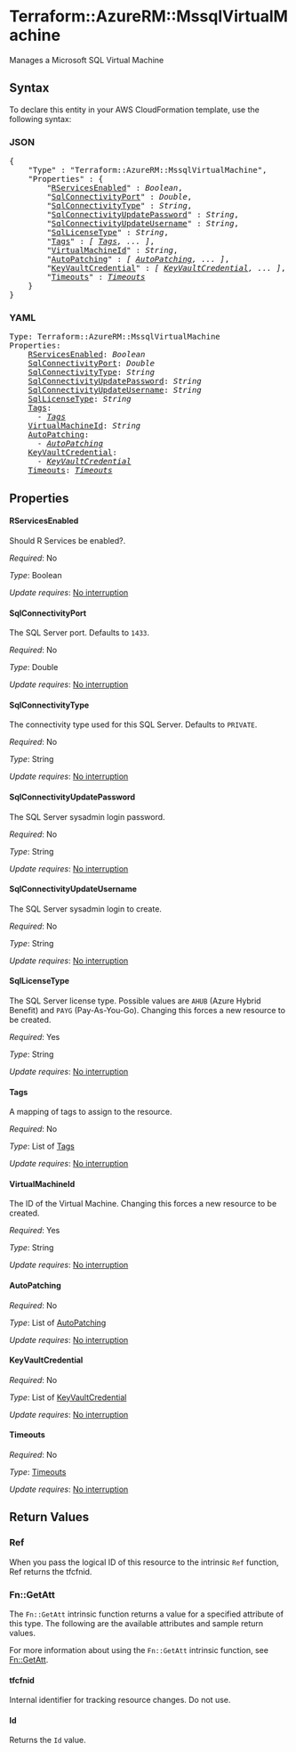 # Terraform::AzureRM::MssqlVirtualMachine

Manages a Microsoft SQL Virtual Machine

## Syntax

To declare this entity in your AWS CloudFormation template, use the following syntax:

### JSON

<pre>
{
    "Type" : "Terraform::AzureRM::MssqlVirtualMachine",
    "Properties" : {
        "<a href="#rservicesenabled" title="RServicesEnabled">RServicesEnabled</a>" : <i>Boolean</i>,
        "<a href="#sqlconnectivityport" title="SqlConnectivityPort">SqlConnectivityPort</a>" : <i>Double</i>,
        "<a href="#sqlconnectivitytype" title="SqlConnectivityType">SqlConnectivityType</a>" : <i>String</i>,
        "<a href="#sqlconnectivityupdatepassword" title="SqlConnectivityUpdatePassword">SqlConnectivityUpdatePassword</a>" : <i>String</i>,
        "<a href="#sqlconnectivityupdateusername" title="SqlConnectivityUpdateUsername">SqlConnectivityUpdateUsername</a>" : <i>String</i>,
        "<a href="#sqllicensetype" title="SqlLicenseType">SqlLicenseType</a>" : <i>String</i>,
        "<a href="#tags" title="Tags">Tags</a>" : <i>[ <a href="tags.md">Tags</a>, ... ]</i>,
        "<a href="#virtualmachineid" title="VirtualMachineId">VirtualMachineId</a>" : <i>String</i>,
        "<a href="#autopatching" title="AutoPatching">AutoPatching</a>" : <i>[ <a href="autopatching.md">AutoPatching</a>, ... ]</i>,
        "<a href="#keyvaultcredential" title="KeyVaultCredential">KeyVaultCredential</a>" : <i>[ <a href="keyvaultcredential.md">KeyVaultCredential</a>, ... ]</i>,
        "<a href="#timeouts" title="Timeouts">Timeouts</a>" : <i><a href="timeouts.md">Timeouts</a></i>
    }
}
</pre>

### YAML

<pre>
Type: Terraform::AzureRM::MssqlVirtualMachine
Properties:
    <a href="#rservicesenabled" title="RServicesEnabled">RServicesEnabled</a>: <i>Boolean</i>
    <a href="#sqlconnectivityport" title="SqlConnectivityPort">SqlConnectivityPort</a>: <i>Double</i>
    <a href="#sqlconnectivitytype" title="SqlConnectivityType">SqlConnectivityType</a>: <i>String</i>
    <a href="#sqlconnectivityupdatepassword" title="SqlConnectivityUpdatePassword">SqlConnectivityUpdatePassword</a>: <i>String</i>
    <a href="#sqlconnectivityupdateusername" title="SqlConnectivityUpdateUsername">SqlConnectivityUpdateUsername</a>: <i>String</i>
    <a href="#sqllicensetype" title="SqlLicenseType">SqlLicenseType</a>: <i>String</i>
    <a href="#tags" title="Tags">Tags</a>: <i>
      - <a href="tags.md">Tags</a></i>
    <a href="#virtualmachineid" title="VirtualMachineId">VirtualMachineId</a>: <i>String</i>
    <a href="#autopatching" title="AutoPatching">AutoPatching</a>: <i>
      - <a href="autopatching.md">AutoPatching</a></i>
    <a href="#keyvaultcredential" title="KeyVaultCredential">KeyVaultCredential</a>: <i>
      - <a href="keyvaultcredential.md">KeyVaultCredential</a></i>
    <a href="#timeouts" title="Timeouts">Timeouts</a>: <i><a href="timeouts.md">Timeouts</a></i>
</pre>

## Properties

#### RServicesEnabled

Should R Services be enabled?.

_Required_: No

_Type_: Boolean

_Update requires_: [No interruption](https://docs.aws.amazon.com/AWSCloudFormation/latest/UserGuide/using-cfn-updating-stacks-update-behaviors.html#update-no-interrupt)

#### SqlConnectivityPort

The SQL Server port. Defaults to `1433`.

_Required_: No

_Type_: Double

_Update requires_: [No interruption](https://docs.aws.amazon.com/AWSCloudFormation/latest/UserGuide/using-cfn-updating-stacks-update-behaviors.html#update-no-interrupt)

#### SqlConnectivityType

The connectivity type used for this SQL Server. Defaults to `PRIVATE`.

_Required_: No

_Type_: String

_Update requires_: [No interruption](https://docs.aws.amazon.com/AWSCloudFormation/latest/UserGuide/using-cfn-updating-stacks-update-behaviors.html#update-no-interrupt)

#### SqlConnectivityUpdatePassword

The SQL Server sysadmin login password.

_Required_: No

_Type_: String

_Update requires_: [No interruption](https://docs.aws.amazon.com/AWSCloudFormation/latest/UserGuide/using-cfn-updating-stacks-update-behaviors.html#update-no-interrupt)

#### SqlConnectivityUpdateUsername

The SQL Server sysadmin login to create.

_Required_: No

_Type_: String

_Update requires_: [No interruption](https://docs.aws.amazon.com/AWSCloudFormation/latest/UserGuide/using-cfn-updating-stacks-update-behaviors.html#update-no-interrupt)

#### SqlLicenseType

The SQL Server license type. Possible values are `AHUB` (Azure Hybrid Benefit) and `PAYG` (Pay-As-You-Go). Changing this forces a new resource to be created.

_Required_: Yes

_Type_: String

_Update requires_: [No interruption](https://docs.aws.amazon.com/AWSCloudFormation/latest/UserGuide/using-cfn-updating-stacks-update-behaviors.html#update-no-interrupt)

#### Tags

A mapping of tags to assign to the resource.

_Required_: No

_Type_: List of <a href="tags.md">Tags</a>

_Update requires_: [No interruption](https://docs.aws.amazon.com/AWSCloudFormation/latest/UserGuide/using-cfn-updating-stacks-update-behaviors.html#update-no-interrupt)

#### VirtualMachineId

The ID of the Virtual Machine. Changing this forces a new resource to be created.

_Required_: Yes

_Type_: String

_Update requires_: [No interruption](https://docs.aws.amazon.com/AWSCloudFormation/latest/UserGuide/using-cfn-updating-stacks-update-behaviors.html#update-no-interrupt)

#### AutoPatching

_Required_: No

_Type_: List of <a href="autopatching.md">AutoPatching</a>

_Update requires_: [No interruption](https://docs.aws.amazon.com/AWSCloudFormation/latest/UserGuide/using-cfn-updating-stacks-update-behaviors.html#update-no-interrupt)

#### KeyVaultCredential

_Required_: No

_Type_: List of <a href="keyvaultcredential.md">KeyVaultCredential</a>

_Update requires_: [No interruption](https://docs.aws.amazon.com/AWSCloudFormation/latest/UserGuide/using-cfn-updating-stacks-update-behaviors.html#update-no-interrupt)

#### Timeouts

_Required_: No

_Type_: <a href="timeouts.md">Timeouts</a>

_Update requires_: [No interruption](https://docs.aws.amazon.com/AWSCloudFormation/latest/UserGuide/using-cfn-updating-stacks-update-behaviors.html#update-no-interrupt)

## Return Values

### Ref

When you pass the logical ID of this resource to the intrinsic `Ref` function, Ref returns the tfcfnid.

### Fn::GetAtt

The `Fn::GetAtt` intrinsic function returns a value for a specified attribute of this type. The following are the available attributes and sample return values.

For more information about using the `Fn::GetAtt` intrinsic function, see [Fn::GetAtt](https://docs.aws.amazon.com/AWSCloudFormation/latest/UserGuide/intrinsic-function-reference-getatt.html).

#### tfcfnid

Internal identifier for tracking resource changes. Do not use.

#### Id

Returns the <code>Id</code> value.

